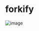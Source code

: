 # forkify

![image](https://github.com/Jarmovd/forkify/assets/47450872/a717750d-02de-41e7-be97-772022aba4f0)
